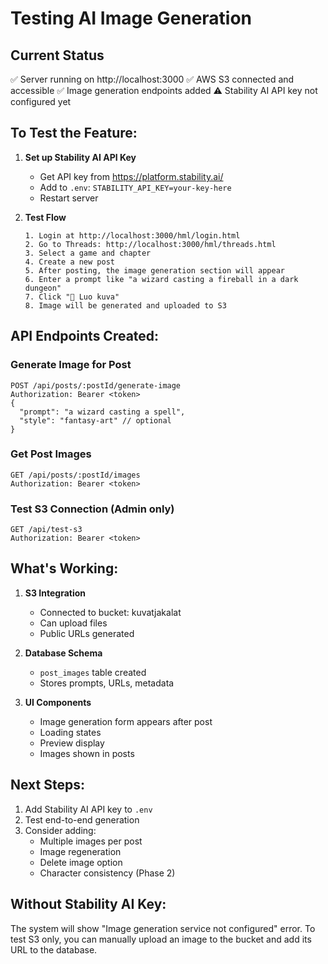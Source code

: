 # Testing AI Image Generation

## Current Status
✅ Server running on http://localhost:3000
✅ AWS S3 connected and accessible
✅ Image generation endpoints added
⚠️  Stability AI API key not configured yet

## To Test the Feature:

1. **Set up Stability AI API Key**
   - Get API key from https://platform.stability.ai/
   - Add to `.env`: `STABILITY_API_KEY=your-key-here`
   - Restart server

2. **Test Flow**
   ```
   1. Login at http://localhost:3000/hml/login.html
   2. Go to Threads: http://localhost:3000/hml/threads.html
   3. Select a game and chapter
   4. Create a new post
   5. After posting, the image generation section will appear
   6. Enter a prompt like "a wizard casting a fireball in a dark dungeon"
   7. Click "🎨 Luo kuva"
   8. Image will be generated and uploaded to S3
   ```

## API Endpoints Created:

### Generate Image for Post
```
POST /api/posts/:postId/generate-image
Authorization: Bearer <token>
{
  "prompt": "a wizard casting a spell",
  "style": "fantasy-art" // optional
}
```

### Get Post Images
```
GET /api/posts/:postId/images
Authorization: Bearer <token>
```

### Test S3 Connection (Admin only)
```
GET /api/test-s3
Authorization: Bearer <token>
```

## What's Working:

1. **S3 Integration**
   - Connected to bucket: kuvatjakalat
   - Can upload files
   - Public URLs generated

2. **Database Schema**
   - `post_images` table created
   - Stores prompts, URLs, metadata

3. **UI Components**
   - Image generation form appears after post
   - Loading states
   - Preview display
   - Images shown in posts

## Next Steps:

1. Add Stability AI API key to `.env`
2. Test end-to-end generation
3. Consider adding:
   - Multiple images per post
   - Image regeneration
   - Delete image option
   - Character consistency (Phase 2)

## Without Stability AI Key:

The system will show "Image generation service not configured" error.
To test S3 only, you can manually upload an image to the bucket and add its URL to the database.